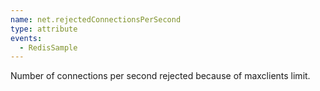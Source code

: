 ```yaml
---
name: net.rejectedConnectionsPerSecond
type: attribute
events:
  - RedisSample
---
```


Number of connections per second rejected because of maxclients limit.